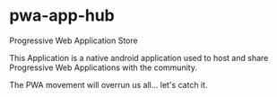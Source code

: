 # pwa-app-hub
Progressive Web Application Store

This Application is a native android application used to host and share Progressive Web Applications with the community.

The PWA movement will overrun us all... let's catch it.
